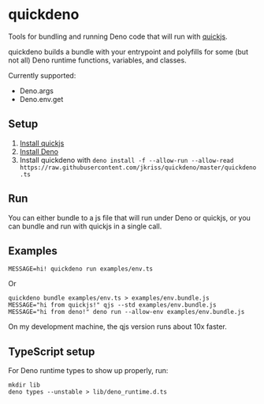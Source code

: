 # quickdeno

Tools for bundling and running Deno code that will run with [quickjs](https://bellard.org/quickjs/).

quickdeno builds a bundle with your entrypoint and polyfills for some (but not all) Deno runtime functions, variables, and classes.

Currently supported:
- Deno.args
- Deno.env.get

## Setup

1. [Install quickjs](https://bellard.org/quickjs/)
1. [Install Deno](https://deno.land/)
1. Install quickdeno with `deno install -f --allow-run --allow-read https://raw.githubusercontent.com/jkriss/quickdeno/master/quickdeno.ts`

## Run

You can either bundle to a js file that will run under Deno or quickjs, or you can bundle and run with quickjs in a single call.

## Examples

    MESSAGE=hi! quickdeno run examples/env.ts

Or

    quickdeno bundle examples/env.ts > examples/env.bundle.js
    MESSAGE="hi from quickjs!" qjs --std examples/env.bundle.js
    MESSAGE="hi from deno!" deno run --allow-env examples/env.bundle.js 

On my development machine, the qjs version runs about 10x faster.

## TypeScript setup

For Deno runtime types to show up properly, run:

    mkdir lib
    deno types --unstable > lib/deno_runtime.d.ts